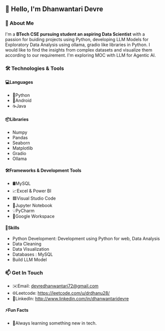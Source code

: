 ## 👋 Hello, I'm Dhanwantari Devre

### 🚀 About Me
I'm a **BTech CSE pursuing student an aspiring Data Scientist** with a passion for buiding projects using Python, developing LLM Models for Exploratory Data Analysis using ollama, gradio like libraries in Python. I would like to find the insights from complex datasets and visualize them according to our requirement. I'm exploring MOC with LLM for Agentic AI.

### 🛠️ Technologies & Tools
#### 💻Languages
  * 🐍Python
  * 📱Android
  * ☕Java

#### 📦Libraries 
  * Numpy
  * Pandas
  * Seaborn
  * Matplotlib
  * Gradio
  * Ollama

#### 🛠️Frameworks & Development Tools
  * 🛢️MySQL
  * 📈Excel & Power BI
  * 🟦Visual Studio Code
  * 📓Jupyter Notebook
  * 💡PyCharm
  * 📂Google Workspace

#### 🧠Skills 
  * Python Development: Development using Python for web, Data Analysis
  * Data Cleaning
  * Data Visualization
  * Databases : MySQL
  * Build LLM Model

### 📫 Get In Touch
  * ✉️Email: devredhanwantari72@gmail.com
  * 🌐Leetcode: https://leetcode.com/u/drdhanu28/
  * 🔗LinkedIn: http://www.linkedin.com/in/dhanwantaridevre

#### ⚡Fun Facts 
  *  🌱Always learning something new in tech.
